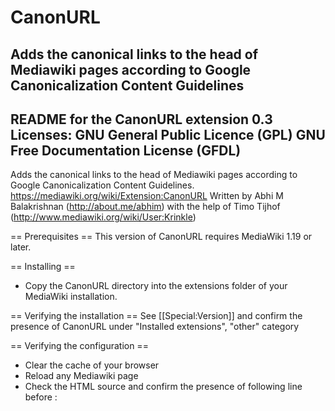 CanonURL
========
Adds the canonical links to the head of Mediawiki pages according to Google Canonicalization Content Guidelines
--------------------------------------------------------------------------
README for the CanonURL extension 0.3
Licenses: GNU General Public Licence (GPL)
          GNU Free Documentation License (GFDL)
--------------------------------------------------------------------------
Adds the canonical links to the head of Mediawiki pages according to Google Canonicalization Content Guidelines.
<https://mediawiki.org/wiki/Extension:CanonURL>
Written by Abhi M Balakrishnan (http://about.me/abhim) with the help of Timo Tijhof (http://www.mediawiki.org/wiki/User:Krinkle)

== Prerequisites ==
This version of CanonURL requires MediaWiki 1.19 or later.

== Installing ==
* Copy the CanonURL directory into the extensions folder of your MediaWiki installation.

== Verifying the installation ==
See [[Special:Version]] and confirm the presence of CanonURL under "Installed extensions", "other" category

== Verifying the configuration ==
* Clear the cache of your browser
* Reload any Mediawiki page
* Check the HTML source and confirm the presence of following line before </head>:
	<link rel="canonical" href="CANONICAL_URL_OF_CURRENT_PAGE" />
